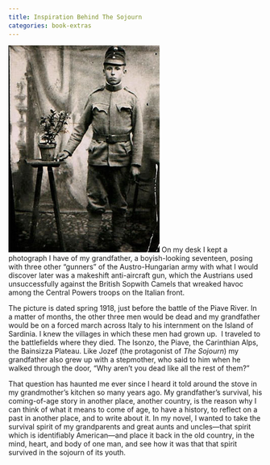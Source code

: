 ```yaml
---
title: Inspiration Behind The Sojourn
categories: book-extras
---
```

![Youg_Slovak_Conscript_circa1917.jpg left-align](/uploads/Youg_Slovak_Conscript_circa1917.jpg) On my desk I kept a photograph I have of my grandfather, a boyish-looking seventeen, posing with three other “gunners” of the Austro-Hungarian army with what I would discover later was a makeshift anti-aircraft gun, which the Austrians used unsuccessfully against the British Sopwith Camels that wreaked havoc among the Central Powers troops on the Italian front.

The picture is dated spring 1918, just before the battle of the Piave River. In a matter of months, the other three men would be dead and my grandfather would be on a forced march across Italy to his internment on the Island of Sardinia. I knew the villages in which these men had grown up.  I traveled to the battlefields where they died. The Isonzo, the Piave, the Carinthian Alps, the Bainsizza Plateau. Like Jozef (the protagonist of _The Sojourn_) my grandfather also grew up with a stepmother, who said to him when he walked through the door, “Why aren’t you dead like all the rest of them?”

That question has haunted me ever since I heard it told around the stove in my grandmother’s kitchen so many years ago. My grandfather’s survival, his coming-of-age story in another place, another country, is the reason why I can think of what it means to come of age, to have a history, to reflect on a past in another place, and to write about it. In my novel, I wanted to take the survival spirit of my grandparents and great aunts and uncles—that spirit which is identifiably American—and place it back in the old country, in the mind, heart, and body of one man, and see how it was that that spirit survived in the sojourn of its youth.
